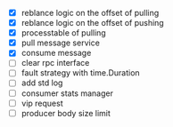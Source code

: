 - [x] reblance logic on the offset of pulling
- [x] reblance logic on the offset of pushing
- [x] processtable of pulling
- [x] pull message service
- [x] consume message
- [ ] clear rpc interface
- [ ] fault strategy with time.Duration
- [ ] add std log
- [ ] consumer stats manager
- [ ] vip request
- [ ] producer body size limit
